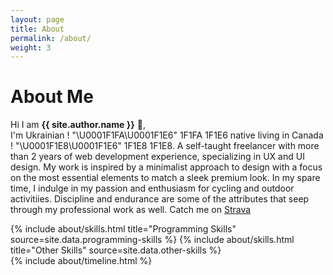 ```yaml
---
layout: page
title: About
permalink: /about/
weight: 3
---
```


# **About Me**

Hi I am **{{ site.author.name }}** :wave:,<br>
I'm Ukrainian ! "\U0001F1FA\U0001F1E6" 1F1FA 1F1E6 native living in Canada ! "\U0001F1E8\U0001F1E6" 1F1E8 1F1E8.
A self-taught freelancer with
more than 2 years of web
development experience,
specializing in UX and UI
design.
My work is inspired by a
minimalist approach to design
with a focus on the most
essential elements to match a
sleek premium look.
In my spare time, I indulge in
my passion and enthusiasm for
cycling and outdoor activitiies. Discipline and
endurance are some of the
attributes that seep through
my professional work as well.
Catch me on [Strava](https://www.strava.com/athletes/27665186)

<div class="row">
{% include about/skills.html title="Programming Skills" source=site.data.programming-skills %}
{% include about/skills.html title="Other Skills" source=site.data.other-skills %}
</div>

<div class="row">
{% include about/timeline.html %}
</div>